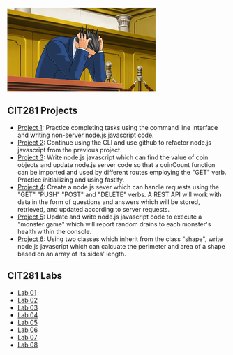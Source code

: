 

![head in hands](Phoenix_in_despair.png)

## CIT281 Projects
- [Project 1](https://lizz02.github.io/cit281-p1): Practice completing tasks using the command line interface and writing non-server node.js javascript code.
- [Project 2](https://lizz02.github.io/cit281-p2): Continue using the CLI and use github to refactor node.js javascript from the previous project. 
- [Project 3](https://lizz02.github.io/cit281-p3): Write node.js javascript which can find the value of coin objects and update node.js server code so that a coinCount function can be imported and used by different routes employing the "GET" verb. Practice initiallizing and using fastify.
- [Project 4](https://lizz02.github.io/cit281-p4): Create a node.js sever which can handle requests using the "GET" "PUSH" "POST" and "DELETE" verbs. A REST API will work with data in the form of questions and answers which will be stored, retrieved, and updated according to server requests.
- [Project 5](https://lizz02.github.io/cit281-p5): Update and write node.js javascript code to execute a "monster game" which will report random drains to each monster's health within the console.
- [Project 6](https://lizz02.github.io/cit281-p6): Using two classes which inherit from the class "shape", write node.js javascript which can calcuate the perimeter and area of a shape based on an array of its sides' length.

## CIT281 Labs
- [Lab 01](https://lizz02.github.io/cit281-lab01)
- [Lab 02](https://lizz02.github.io/cit281-lab02)
- [Lab 03](https://lizz02.github.io/cit281-lab03)
- [Lab 04](https://lizz02.github.io/cit281-lab04)
- [Lab 05](https://lizz02.github.io/cit281-lab05)
- [Lab 06](https://lizz02.github.io/cit281-lab06)
- [Lab 07](https://lizz02.github.io/cit281-lab07)
- [Lab 08](https://lizz02.github.io/cit281-lab08)
